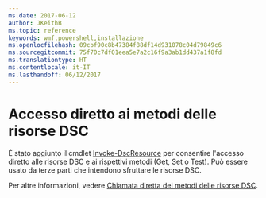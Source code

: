 ```yaml
---
ms.date: 2017-06-12
author: JKeithB
ms.topic: reference
keywords: wmf,powershell,installazione
ms.openlocfilehash: 09cbf90c8b47384f88df14d931078c04d79849c6
ms.sourcegitcommit: 75f70c7df01eea5e7a2c16f9a3ab1dd437a1f8fd
ms.translationtype: HT
ms.contentlocale: it-IT
ms.lasthandoff: 06/12/2017
---
```

# <a name="direct-access-to-dsc-resource-methods"></a>Accesso diretto ai metodi delle risorse DSC


È stato aggiunto il cmdlet [Invoke-DscResource](https://technet.microsoft.com/en-us/library/mt517869.aspx) per consentire l'accesso diretto alle risorse DSC e ai rispettivi metodi (Get, Set o Test). Può essere usato da terze parti che intendono sfruttare le risorse DSC.

Per altre informazioni, vedere [Chiamata diretta dei metodi delle risorse DSC](https://msdn.microsoft.com/powershell/dsc/directcallresource).

